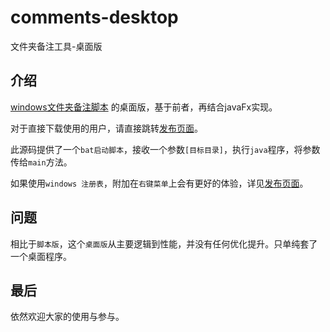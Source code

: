 # comments-desktop

文件夹备注工具-桌面版

## 介绍

[windows文件夹备注脚本](https://github.com/johnnywhite24/comments) 的桌面版，基于前者，再结合javaFx实现。

对于直接下载使用的用户，请直接跳转[发布页面](https://github.com/johnnywhite24/comments-desktop/releases)。

此源码提供了一个`bat启动脚本`，接收一个参数`[目标目录]`，执行`java`程序，将参数传给`main`方法。

如果使用`windows 注册表`，附加在`右键菜单`上会有更好的体验，详见[发布页面](https://github.com/johnnywhite24/comments-desktop/releases)。

## 问题

相比于`脚本版`，这个`桌面版`从主要逻辑到性能，并没有任何优化提升。只单纯套了一个桌面程序。

## 最后

依然欢迎大家的使用与参与。
